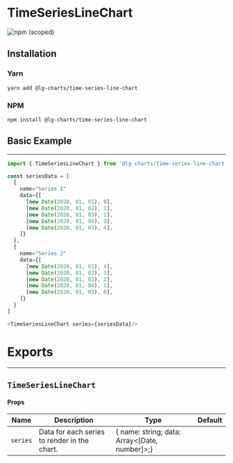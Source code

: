 # TimeSeriesLineChart

![npm (scoped)](https://img.shields.io/npm/v/@lg-charts/time-series-line-chart.svg)

## Installation

### Yarn

```shell
yarn add @lg-charts/time-series-line-chart
```

### NPM

```shell
npm install @lg-charts/time-series-line-chart
```

## Basic Example

---

```js
import { TimeSeriesLineChart } from '@lg-charts/time-series-line-chart';

const seriesData = [
  {
    name="Series 1"
    data={[
      [new Date(2020, 01, 01), 0],
      [new Date(2020, 01, 02), 1],
      [new Date(2020, 01, 03), 2],
      [new Date(2020, 01, 04), 3],
      [new Date(2020, 01, 05), 4],
    ]}
  },
  {
    name="Series 2"
    data={[
      [new Date(2020, 01, 01), 4],
      [new Date(2020, 01, 02), 3],
      [new Date(2020, 01, 03), 2],
      [new Date(2020, 01, 04), 1],
      [new Date(2020, 01, 05), 0],
    ]}
  }
]

<TimeSeriesLineChart series={seriesData}/>
```

# Exports

---

## `TimeSeriesLineChart`

#### Props

| Name     | Description                                  | Type                                          | Default |
| -------- | -------------------------------------------- | --------------------------------------------- | ------- |
| `series` | Data for each series to render in the chart. | { name: string; data: Array<[Date, number]>;} |         |
